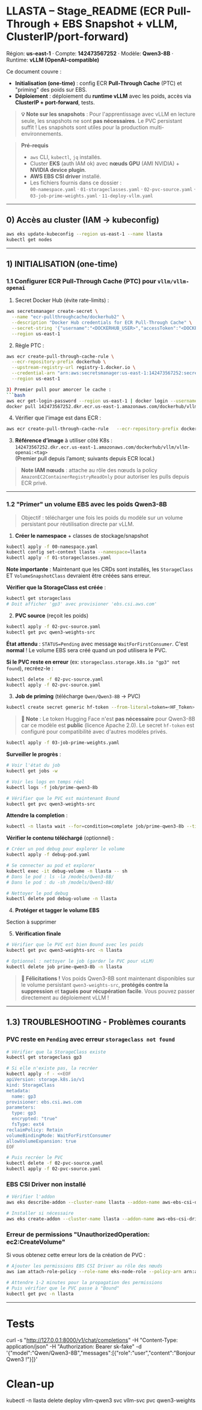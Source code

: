 # LLASTA – Stage_README (ECR Pull-Through + EBS Snapshot + vLLM, ClusterIP/port-forward)
Région: **us-east-1** · Compte: **142473567252** · Modèle: **Qwen3-8B** · Runtime: **vLLM (OpenAI-compatible)**

Ce document couvre :
- **Initialisation (one-time)** : config ECR **Pull-Through Cache** (PTC) et "priming" des poids sur EBS.
- **Déploiement** : déploiement du **runtime vLLM** avec les poids, accès via **ClusterIP + port-forward**, tests.

> **💡 Note sur les snapshots** : Pour l'apprentissage avec vLLM en lecture seule, les snapshots ne sont **pas nécessaires**. Le PVC persistant suffit ! Les snapshots sont utiles pour la production multi-environnements.

> **Pré-requis**
> - `aws` CLI, `kubectl`, `jq` installés.
> - Cluster **EKS** (auth IAM ok) avec **nœuds GPU** (AMI NVIDIA) + **NVIDIA device plugin**.
> - **AWS EBS CSI driver** installé.
> - Les fichiers fournis dans ce dossier :  
>   `00-namespace.yaml` · `01-storageclasses.yaml` · `02-pvc-source.yaml` · `03-job-prime-weights.yaml` · `11-deploy-vllm.yaml`

---

## 0) Accès au cluster (IAM → kubeconfig)

```bash
aws eks update-kubeconfig --region us-east-1 --name llasta
kubectl get nodes
```

---

## 1) INITIALISATION (one-time)






### 1.1 Configurer ECR Pull-Through Cache (PTC) pour `vllm/vllm-openai`

1) Secret Docker Hub (évite rate-limits) :
```bash
aws secretsmanager create-secret \
  --name "ecr-pullthroughcache/dockerhub2" \
  --description "Docker Hub credentials for ECR Pull-Through Cache" \
  --secret-string '{"username":"<DOCKERHUB_USER>","accessToken":"<DOCKERHUB_TOKEN>"}' \
  --region us-east-1
```

2) Règle PTC :
```bash
aws ecr create-pull-through-cache-rule \
  --ecr-repository-prefix dockerhub \
  --upstream-registry-url registry-1.docker.io \
  --credential-arn "arn:aws:secretsmanager:us-east-1:142473567252:secret:ecr-pullthroughcache/dockerhub2" \
  --region us-east-1

3) Premier pull pour amorcer le cache :
```bash
aws ecr get-login-password --region us-east-1 | docker login --username AWS --password-stdin 142473567252.dkr.ecr.us-east-1.amazonaws.com
docker pull 142473567252.dkr.ecr.us-east-1.amazonaws.com/dockerhub/vllm/vllm-openai:v0.10.0
```

4) Vérifier que l'image est dans ECR :
```bash
aws ecr create-pull-through-cache-rule   --ecr-repository-prefix dockerhub   --upstream-registry-url registry-1.docker.io   --credential-arn arn:aws:secretsmanager:us-east-1:142473567252:secret:ecr-pullthroughcache/dockerhub   --region us-east-1
```

3) **Référence d’image** à utiliser côté K8s :  
`142473567252.dkr.ecr.us-east-1.amazonaws.com/dockerhub/vllm/vllm-openai:<tag>`  
(Premier pull depuis l’amont; suivants depuis ECR local.)

> **Note IAM nœuds** : attache au rôle des nœuds la policy `AmazonEC2ContainerRegistryReadOnly` pour autoriser les pulls depuis ECR privé.

---

### 1.2 "Primer" un volume EBS avec les poids Qwen3-8B

> Objectif : télécharger une fois les poids du modèle sur un volume persistant pour réutilisation directe par vLLM.

1) **Créer le namespace** + classes de stockage/snapshot
```bash
kubectl apply -f 00-namespace.yaml
kubectl config set-context llasta --namespace=llasta
kubectl apply -f 01-storageclasses.yaml
```

**Note importante** : Maintenant que les CRDs sont installés, les `StorageClass` ET `VolumeSnapshotClass` devraient être créées sans erreur.

**Vérifier que la StorageClass est créée** :
```bash
kubectl get storageclass
# Doit afficher 'gp3' avec provisioner 'ebs.csi.aws.com'
```

2) **PVC source** (reçoit les poids)
```bash
kubectl apply -f 02-pvc-source.yaml
kubectl get pvc qwen3-weights-src
```

**État attendu** : `STATUS=Pending` avec message `WaitForFirstConsumer`. C'est **normal** ! Le volume EBS sera créé quand un pod utilisera le PVC.

**Si le PVC reste en erreur** (ex: `storageclass.storage.k8s.io "gp3" not found`), recréez-le :
```bash
kubectl delete -f 02-pvc-source.yaml
kubectl apply -f 02-pvc-source.yaml
```

3) **Job de priming** (télécharge `Qwen/Qwen3-8B` → PVC)
```bash
kubectl create secret generic hf-token --from-literal=token=<HF_Token> -n llasta
```

> **📝 Note** : Le token Hugging Face n'est **pas nécessaire** pour Qwen3-8B car ce modèle est **public** (licence Apache 2.0). Le secret `hf-token` est configuré pour compatibilité avec d'autres modèles privés.

```bash
kubectl apply -f 03-job-prime-weights.yaml
```

**Surveiller le progrès** :
```bash
# Voir l'état du job
kubectl get jobs -w

# Voir les logs en temps réel
kubectl logs -f job/prime-qwen3-8b

# Vérifier que le PVC est maintenant Bound
kubectl get pvc qwen3-weights-src
```

**Attendre la completion** :
```bash
kubectl -n llasta wait --for=condition=complete job/prime-qwen3-8b --timeout=2h
```

**Vérifier le contenu téléchargé** (optionnel) :
```bash
# Créer un pod debug pour explorer le volume
kubectl apply -f debug-pod.yaml

# Se connecter au pod et explorer
kubectl exec -it debug-volume -n llasta -- sh
# Dans le pod : ls -la /models/Qwen3-8B/
# Dans le pod : du -sh /models/Qwen3-8B/

# Nettoyer le pod debug
kubectl delete pod debug-volume -n llasta
```

4) **Protéger et tagger le volume EBS**

Section à supprimer

5) **Vérification finale**
```bash
# Vérifier que le PVC est bien Bound avec les poids
kubectl get pvc qwen3-weights-src -n llasta

# Optionnel : nettoyer le job (garder le PVC pour vLLM)
kubectl delete job prime-qwen3-8b -n llasta
```

> **🎉 Félicitations !** Vos poids Qwen3-8B sont maintenant disponibles sur le volume persistant `qwen3-weights-src`, **protégés contre la suppression** et **tagués pour récupération facile**. Vous pouvez passer directement au déploiement vLLM !

---

## 1.3) TROUBLESHOOTING - Problèmes courants

### PVC reste en `Pending` avec erreur `storageclass not found`
```bash
# Vérifier que la StorageClass existe
kubectl get storageclass gp3

# Si elle n'existe pas, la recréer
kubectl apply -f - <<EOF
apiVersion: storage.k8s.io/v1
kind: StorageClass
metadata:
  name: gp3
provisioner: ebs.csi.aws.com
parameters:
  type: gp3
  encrypted: "true"
  fsType: ext4
reclaimPolicy: Retain
volumeBindingMode: WaitForFirstConsumer
allowVolumeExpansion: true
EOF

# Puis recréer le PVC
kubectl delete -f 02-pvc-source.yaml
kubectl apply -f 02-pvc-source.yaml
```

### EBS CSI Driver non installé
```bash
# Vérifier l'addon
aws eks describe-addon --cluster-name llasta --addon-name aws-ebs-csi-driver --region us-east-1

# Installer si nécessaire
aws eks create-addon --cluster-name llasta --addon-name aws-ebs-csi-driver --region us-east-1
```

### Erreur de permissions "UnauthorizedOperation: ec2:CreateVolume"
Si vous obtenez cette erreur lors de la création de PVC :
```bash
# Ajouter les permissions EBS CSI Driver au rôle des nœuds
aws iam attach-role-policy --role-name eks-node-role --policy-arn arn:aws:iam::aws:policy/service-role/AmazonEBSCSIDriverPolicy

# Attendre 1-2 minutes pour la propagation des permissions
# Puis vérifier que le PVC passe à "Bound"
kubectl get pvc -n llasta
```

---


# Tests
curl -s "http://127.0.0.1:8000/v1/chat/completions"   -H "Content-Type: application/json" -H "Authorization: Bearer sk-fake"   -d '{"model":"Qwen/Qwen3-8B","messages":[{"role":"user","content":"Bonjour Qwen3 !"}]}'

# Clean-up
kubectl -n llasta delete deploy vllm-qwen3 svc vllm-svc pvc qwen3-weights
```
